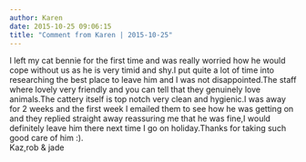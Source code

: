 ```yaml
---
author: Karen
date: 2015-10-25 09:06:15
title: "Comment from Karen | 2015-10-25"
---
```

I left my cat bennie for the first time and was really worried how he would cope without us as he is very timid and shy.I put quite a lot of time into researching the best place to leave him and I was not disappointed.The staff where lovely very friendly and you can tell that they genuinely love animals.The cattery itself is top notch very clean and hygienic.I was away for 2 weeks and the first week I emailed them to see how he was getting on and they replied straight away reassuring me that he was fine,I would definitely leave him there next time I go on holiday.Thanks for taking such good care of him :).                                               
Kaz,rob &amp; jade

